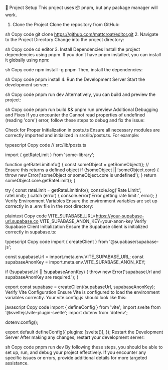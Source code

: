 📜 Project Setup
This project uses 📦️ pnpm, but any package manager will work.

1. Clone the Project
Clone the repository from GitHub:

sh
Copy code
git clone https://github.com/mattcroat/editor.git
2. Navigate to the Project Directory
Change into the project directory:

sh
Copy code
cd editor
3. Install Dependencies
Install the project dependencies using pnpm. If you don’t have pnpm installed, you can install it globally using npm:

sh
Copy code
npm install -g pnpm
Then, install the dependencies:

sh
Copy code
pnpm install
4. Run the Development Server
Start the development server:

sh
Copy code
pnpm run dev
Alternatively, you can build and preview the project:

sh
Copy code
pnpm run build && pnpm run preview
Additional Debugging and Fixes
If you encounter the Cannot read properties of undefined (reading 'core') error, follow these steps to debug and fix the issue:

Check for Proper Initialization in posts.ts
Ensure all necessary modules are correctly imported and initialized in src/lib/posts.ts. For example:

typescript
Copy code
// src/lib/posts.ts

import { getRateLimit } from 'some-library';

function getRateLimitInfo() {
  const someObject = getSomeObject(); // Ensure this returns a defined object
  if (!someObject || !someObject.core) {
    throw new Error('someObject or someObject.core is undefined');
  }
  return someObject.core.getRateLimit();
}

try {
  const rateLimit = getRateLimitInfo();
  console.log('Rate Limit:', rateLimit);
} catch (error) {
  console.error('Error getting rate limit:', error);
}
Verify Environment Variables
Ensure the environment variables are set up correctly in a .env file in the root directory:

plaintext
Copy code
VITE_SUPABASE_URL=https://your-supabase-url.supabase.co
VITE_SUPABASE_ANON_KEY=your-anon-key
Verify Supabase Client Initialization
Ensure the Supabase client is initialized correctly in supabase.ts:

typescript
Copy code
import { createClient } from '@supabase/supabase-js';

const supabaseUrl = import.meta.env.VITE_SUPABASE_URL;
const supabaseAnonKey = import.meta.env.VITE_SUPABASE_ANON_KEY;

if (!supabaseUrl || !supabaseAnonKey) {
  throw new Error('supabaseUrl and supabaseAnonKey are required.');
}

export const supabase = createClient(supabaseUrl, supabaseAnonKey);
Verify Vite Configuration
Ensure Vite is configured to load the environment variables correctly. Your vite.config.js should look like this:

javascript
Copy code
import { defineConfig } from 'vite';
import svelte from '@sveltejs/vite-plugin-svelte';
import dotenv from 'dotenv';

dotenv.config();

export default defineConfig({
  plugins: [svelte()],
});
Restart the Development Server
After making any changes, restart your development server:

sh
Copy code
pnpm run dev
By following these steps, you should be able to set up, run, and debug your project effectively. If you encounter any specific issues or errors, provide additional details for more targeted assistance.
